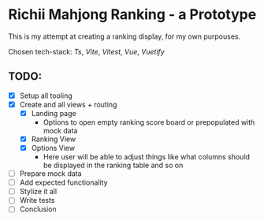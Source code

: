 # Richii Mahjong Ranking - a Prototype

This is my attempt at creating a ranking display, for my own purpouses.

Chosen tech-stack: *Ts*, *Vite*, *Vitest*, *Vue*, *Vuetify*

## TODO:
- [x] Setup all tooling
- [x] Create and all views + routing
  - [x] Landing page
    - Options to open empty ranking score board or prepopulated with mock data
  - [x] Ranking View
  - [x] Options View
    - Here user will be able to adjust things like what columns should be displayed in the ranking table and so on
- [ ] Prepare mock data
- [ ] Add expected functionality
- [ ] Stylize it all
- [ ] Write tests
- [ ] Conclusion
